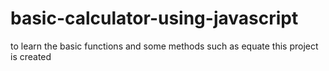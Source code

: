 # basic-calculator-using-javascript
to learn the basic functions and some methods such as equate this project is created
